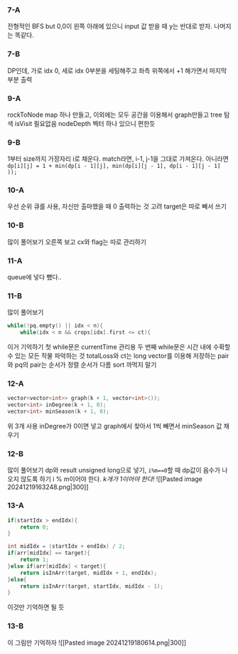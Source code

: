 ### 7-A
전형적인 BFS
but 0,0이 왼쪽 아래에 있으니 input 값 받을 때 y는 반대로 받자. 나머지는 똑같다.
### 7-B
DP인데, 가로 idx 0, 세로 idx 0부분을 세팅해주고 좌측 위쪽에서 +1 해가면서 마지막 부분 출력
### 9-A
rockToNode map 하나 만들고, 이외에는 모두 공간을 이용해서 graph만들고 tree 탐색 isVisit 필요없음
nodeDepth 벡터 하나 있으니 편한듯
### 9-B
1부터 size까지 가장자리 i로 채운다.
match라면, i-1, j-1을 그대로 가져온다.
아니라면 `dp[i][j] = 1 + min(dp[i - 1][j], min(dp[i][j - 1], dp[i - 1][j - 1] ));`

### 10-A
우선 순위 큐를 사용, 자신만 출마했을 때 0 출력하는 것 고려
target은 따로 빼서 쓰기
### 10-B
많이 풀어보기
오른쪽 보고 cx와 flag는 따로 관리하기
### 11-A
queue에 넣다 뺐다..
### 11-B
많이 풀어보기
```cpp
while(!pq.empty() || idx < n){
	while(idx < n && crops[idx].first <= ct){
```
이거 기억하기 첫 while문은 currentTime 관리용 두 번째 while문은 시간 내에 수확할 수 있는 모든 작물 파악하는 것
totalLoss와 ct는 long
vector를 이용해 저장하는 pair와 pq의 pair는 순서가 정렬 순서가 다름
sort 까먹지 말기
### 12-A
```cpp
vector<vector<int>> graph(k + 1, vector<int>());
vector<int> inDegree(k + 1, 0);
vector<int> minSeason(k + 1, 0);
```
위 3개 사용 inDegree가 0이면 넣고 graph에서 찾아서 1씩 빼면서 minSeason 값 채우기
### 12-B
많이 풀어보기
dp와 result unsigned long으로 넣기, `i%m==0`할 때 dp값이 음수가 나오지 않도록 하기
i % m이어야 한다.
*k개가 1이어야 한다!*
![[Pasted image 20241219163248.png|300]]
### 13-A
```cpp
if(startIdx > endIdx){
	return 0;
}

int midIdx = (startIdx + endIdx) / 2;
if(arr[midIdx] == target){
	return 1;
}else if(arr[midIdx] < target){
	return isInArr(target, midIdx + 1, endIdx);
}else{
	return isInArr(target, startIdx, midIdx - 1);
}
```
이것만 기억하면 될 듯
### 13-B
이 그림만 기억하자
![[Pasted image 20241219180614.png|300]]
